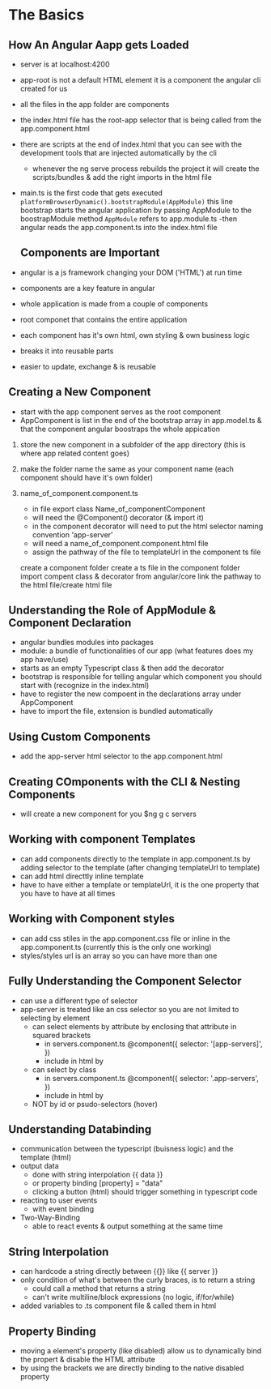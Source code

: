 # The Basics

## How An Angular Aapp gets Loaded
 - server is at localhost:4200
 - app-root is not a default HTML element it is a component the angular cli created for us
 - all the files in the app folder are components
 - the index.html file has the root-app selector that is being called from the app.component.html
 - there are scripts at the end of index.html that you can see with the development tools that are injected automatically by the cli
    - whenever the ng serve process rebuilds the project it will create the scripts/bundles & add the right imports in the html file

- main.ts is the first code that gets executed
    `platformBrowserDynamic().bootstrapModule(AppModule)`
        this line bootstrap starts the angular application by passing AppModule to the boostrapModule method
    `AppModule` refers to app.module.ts
    -then angular reads the app.component.ts into the index.html file

    ## Components are Important
- angular is a js framework changing your DOM ('HTML') at run time
- components are a key feature in angular
- whole application is made from a couple of components
- root componet that contains the entire application
- each component has it's own html, own styling & own business logic
- breaks it into reusable parts
- easier to update, exchange & is reusable

## Creating a New Component 
- start with the app component serves as the root component
- AppComponent is list in the end of the bootstrap array in app.model.ts & that the component angular boostraps the whole appication
1. store the new component in a subfolder of the app directory (this is where app related content goes)
2. make the folder name the same as your component name (each component should have it's own folder)
3. name_of_component.component.ts
    - in file export class Name_of_componentComponent
    - will need the @Component() decorator (& import it)
    - in the component decorator will need to put the html selector naming convention 'app-server'
    - will need a name_of_component.component.html file
    - assign the pathway of the file to templateUrl in the component ts file

    create a component folder
        create a ts file in the component folder
        import compent class & decorator from angular/core
        link the pathway to the html file/create html file

## Understanding the Role of AppModule & Component Declaration
 - angular bundles modules into packages
 - module: a bundle of functionalities of our app (what features does my app have/use)
 - starts as an empty Typescript class & then add the decorator
 - bootstrap is responsible for telling angular which component you should start with (recognize in the index.html)
 - have to register the new compoent in the declarations array under AppComponent
 - have to import the file, extension is bundled automatically

 ## Using Custom Components
 - add the app-server html selector to the app.component.html

## Creating COmponents with the CLI & Nesting Components
 - will create a new component for you
    $ng g c servers

## Working with component Templates
 - can add components directly to the template in app.component.ts by adding selector to the template (after changing templateUrl to template)
 - can add html directtly inline template
 - have to have either a template or templateUrl, it is the one property that you have to have at all times

 ## Working with Component styles
 - can add css stiles in the app.component.css file or inline in the app.component.ts (currently this is the only one working)
 - styles/styles url is an array so you can have more than one
 
 ## Fully Understanding the Component Selector
 - can use a different type of selector
 - app-server is treated like an css selector so you are not limited to selecting by element
    - can select elements by attribute by enclosing that attribute in squared brackets
        - in servers.component.ts
            @component({
                selector: '[app-servers]',
            })
        - include in html by <div app-servers>
    - can select by class
        - in servers.component.ts
            @component({
                selector: '.app-servers',
            })
        - include in html by <div class="app-servers">
    - NOT by id or psudo-selectors (hover)


## Understanding Databinding
- communication between the typescript (buisness logic) and the template (html)
- output data
    - done with string interpolation {{ data }}
    - or property binding [property] = "data"
    - clicking a button (html) should trigger something in typescript code
- reacting to user events
    - with event binding
- Two-Way-Binding
    - able to react events & output something at the same time

## String Interpolation
- can hardcode a string directly between {{}} like {{ server }}
- only condition of what's between the curly braces, is to return a string 
    - could call a method that returns a string
    - can't write multiline/block expressions (no logic, if/for/while)
- added variables to .ts component file & called them in html

## Property Binding
- moving a element's property (like disabled) allow us to dynamically bind the propert & disable the HTML attribute
- by using the brackets we are directly binding to the native disabled property 

